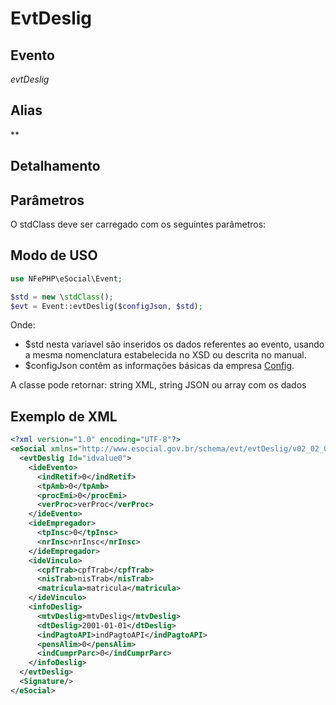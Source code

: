 # EvtDeslig

## Evento
 *evtDeslig*

## Alias
 **


## Detalhamento



## Parâmetros
O stdClass deve ser carregado com os seguintes parâmetros:


## Modo de USO

```php
use NFePHP\eSocial\Event;

$std = new \stdClass();
$evt = Event::evtDeslig($configJson, $std);
```

Onde:
- $std nesta variavel são inseridos os dados referentes ao evento, usando a mesma nomenclatura estabelecida no XSD ou descrita no manual.
- $configJson contêm as informações básicas da empresa [Config](Config.md).

A classe pode retornar: string XML, string JSON ou array com os dados


## Exemplo de XML

```xml
<?xml version="1.0" encoding="UTF-8"?>
<eSocial xmlns="http://www.esocial.gov.br/schema/evt/evtDeslig/v02_02_01" xmlns:xsi="http://www.w3.org/2001/XMLSchema-instance" xsi:schemaLocation="http://www.esocial.gov.br/schema/evt/evtDeslig/v02_02_01 ../schemes/evtDeslig.xsd ">
  <evtDeslig Id="idvalue0">
    <ideEvento>
      <indRetif>0</indRetif>
      <tpAmb>0</tpAmb>
      <procEmi>0</procEmi>
      <verProc>verProc</verProc>
    </ideEvento>
    <ideEmpregador>
      <tpInsc>0</tpInsc>
      <nrInsc>nrInsc</nrInsc>
    </ideEmpregador>
    <ideVinculo>
      <cpfTrab>cpfTrab</cpfTrab>
      <nisTrab>nisTrab</nisTrab>
      <matricula>matricula</matricula>
    </ideVinculo>
    <infoDeslig>
      <mtvDeslig>mtvDeslig</mtvDeslig>
      <dtDeslig>2001-01-01</dtDeslig>
      <indPagtoAPI>indPagtoAPI</indPagtoAPI>
      <pensAlim>0</pensAlim>
      <indCumprParc>0</indCumprParc>
    </infoDeslig>
  </evtDeslig>
  <Signature/>
</eSocial>

```

